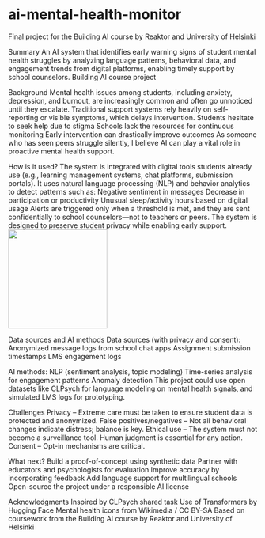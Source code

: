 # ai-mental-health-monitor
Final project for the Building AI course by Reaktor and University of Helsinki

Summary
An AI system that identifies early warning signs of student mental health struggles by analyzing language patterns, behavioral data, and engagement trends from digital platforms, enabling timely support by school counselors.
Building AI course project

Background
Mental health issues among students, including anxiety, depression, and burnout, are increasingly common and often go unnoticed until they escalate. Traditional support systems rely heavily on self-reporting or visible symptoms, which delays intervention.
Students hesitate to seek help due to stigma
Schools lack the resources for continuous monitoring
Early intervention can drastically improve outcomes
As someone who has seen peers struggle silently, I believe AI can play a vital role in proactive mental health support.

How is it used?
The system is integrated with digital tools students already use (e.g., learning management systems, chat platforms, submission portals). It uses natural language processing (NLP) and behavior analytics to detect patterns such as:
Negative sentiment in messages
Decrease in participation or productivity
Unusual sleep/activity hours based on digital usage
Alerts are triggered only when a threshold is met, and they are sent confidentially to school counselors—not to teachers or peers. The system is designed to preserve student privacy while enabling early support.
<img src="https://upload.wikimedia.org/wikipedia/commons/thumb/7/77/Mental_health_icon.svg/1200px-Mental_health_icon.svg.png" width="200">

Data sources and AI methods
Data sources (with privacy and consent):
Anonymized message logs from school chat apps
Assignment submission timestamps
LMS engagement logs

AI methods:
NLP (sentiment analysis, topic modeling)
Time-series analysis for engagement patterns
Anomaly detection
This project could use open datasets like CLPsych for language modeling on mental health signals, and simulated LMS logs for prototyping.

Challenges
Privacy – Extreme care must be taken to ensure student data is protected and anonymized.
False positives/negatives – Not all behavioral changes indicate distress; balance is key.
Ethical use – The system must not become a surveillance tool. Human judgment is essential for any action.
Consent – Opt-in mechanisms are critical.

What next?
Build a proof-of-concept using synthetic data
Partner with educators and psychologists for evaluation
Improve accuracy by incorporating feedback
Add language support for multilingual schools
Open-source the project under a responsible AI license

Acknowledgments
Inspired by CLPsych shared task
Use of Transformers by Hugging Face
Mental health icons from Wikimedia / CC BY-SA
Based on coursework from the Building AI course by Reaktor and University of Helsinki
